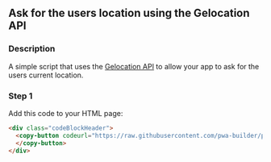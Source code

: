 <div id="headerDiv">

## Ask for the users location using the Gelocation API

</div>

<div id="contentContainer">
<div id="leftSide">
  
### Description
A simple script that uses the [Gelocation API](https://developer.mozilla.org/en-US/docs/Web/API/Geolocation_API) to allow your app to ask for the users current location.


</div>

<div id="rightSide">

### Step 1

Add this code to your HTML page: 

```html
<div class="codeBlockHeader">
  <copy-button codeurl="https://raw.githubusercontent.com/pwa-builder/pwabuilder-snippits/master/src/geolocation/geolocation.html">
  </copy-button>
</div>
```
<div class="codeBlock">
 
<pwb-geolocation></pwb-geolocation>

</div>
</div>
